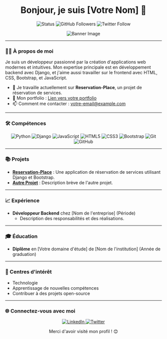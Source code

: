 <h1 align="center">Bonjour, je suis [Votre Nom] 👋</h1>

<p align="center">
  <img src="https://img.shields.io/badge/Status-Active-green" alt="Status" />
  <img src="https://img.shields.io/github/followers/votre-utilisateur?style=social" alt="GitHub Followers" />
  <img src="https://img.shields.io/twitter/follow/votre-utilisateur?style=social" alt="Twitter Follow" />
</p>

<p align="center">
  <img src="https://your-image-url.com" alt="Banner Image" />
</p>

---

### 🧑‍💻 À propos de moi

Je suis un développeur passionné par la création d'applications web modernes et intuitives. Mon expertise principale est en développement backend avec Django, et j'aime aussi travailler sur le frontend avec HTML, CSS, Bootstrap, et JavaScript.

- 🌱 Je travaille actuellement sur **Reservation-Place**, un projet de réservation de services.
- 💼 Mon portfolio : [Lien vers votre portfolio](https://votre-portfolio.com)
- 📫 Comment me contacter : [votre-email@example.com](mailto:votre-email@example.com)

---

### 🛠️ Compétences

<p align="center">
  <img src="https://img.shields.io/badge/Python-3776AB?style=for-the-badge&logo=python&logoColor=white" alt="Python" />
  <img src="https://img.shields.io/badge/Django-092E20?style=for-the-badge&logo=django&logoColor=white" alt="Django" />
  <img src="https://img.shields.io/badge/JavaScript-F7DF1E?style=for-the-badge&logo=javascript&logoColor=black" alt="JavaScript" />
  <img src="https://img.shields.io/badge/HTML5-E34F26?style=for-the-badge&logo=html5&logoColor=white" alt="HTML5" />
  <img src="https://img.shields.io/badge/CSS3-1572B6?style=for-the-badge&logo=css3&logoColor=white" alt="CSS3" />
  <img src="https://img.shields.io/badge/Bootstrap-563D7C?style=for-the-badge&logo=bootstrap&logoColor=white" alt="Bootstrap" />
  <img src="https://img.shields.io/badge/Git-F05032?style=for-the-badge&logo=git&logoColor=white" alt="Git" />
  <img src="https://img.shields.io/badge/GitHub-181717?style=for-the-badge&logo=github&logoColor=white" alt="GitHub" />
</p>

---

### 📚 Projets

- [**Reservation-Place**](https://github.com/votre-utilisateur/reservation-place) : Une application de réservation de services utilisant Django et Bootstrap.
- [**Autre Projet**](https://github.com/votre-utilisateur/autre-projet) : Description brève de l'autre projet.

---

### 📈 Expérience

- **Développeur Backend** chez [Nom de l'entreprise] (Période)
  - Description des responsabilités et des réalisations.

---

### 🎓 Éducation

- **Diplôme** en [Votre domaine d'étude] de [Nom de l'institution] (Année de graduation)

---

### 🎨 Centres d'intérêt

- Technologie
- Apprentissage de nouvelles compétences
- Contribuer à des projets open-source

---

### 🌐 Connectez-vous avec moi

<p align="center">
  <a href="https://www.linkedin.com/in/votre-profil">
    <img src="https://img.shields.io/badge/LinkedIn-0A66C2?style=for-the-badge&logo=linkedin&logoColor=white" alt="LinkedIn" />
  </a>
  <a href="https://twitter.com/votre-profil">
    <img src="https://img.shields.io/badge/Twitter-1DA1F2?style=for-the-badge&logo=twitter&logoColor=white" alt="Twitter" />
  </a>
</p>

<p align="center">
  Merci d'avoir visité mon profil ! 😊
</p>
